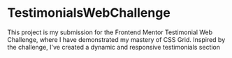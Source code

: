 # TestimonialsWebChallenge
This project is my submission for the Frontend Mentor Testimonial Web Challenge, where I have demonstrated my mastery of CSS Grid. Inspired by the challenge, I've created a dynamic and responsive testimonials section
